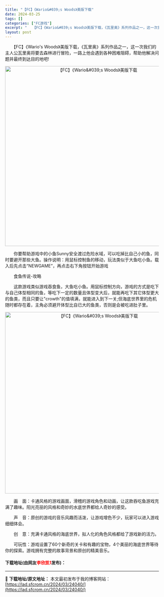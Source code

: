 ```yaml
---
title: "【FC】《Wario&#039;s Woods》美版下载"
date: 2024-03-25
tags: []
categories: ["FC游戏"]
excerpt: "　　【FC】《Wario&#039;s Woods》美版下载，《瓦里奥》系列作品之一，这一次我们的主人公瓦里奥将要去森林进行冒险，一路上他会遇到各种困难阻碍，帮助他解决问题并最终到达目的地吧! 　　你要帮助游戏中的小鱼Sunny安全渡过危险水域，可以吃掉比自己小的鱼，同时要避开那些大鱼。操作说明：用鼠&hellip;"
layout: post
---
```


 <p>　　【FC】《Wario&#39;s Woods》美版下载，《瓦里奥》系列作品之一，这一次我们的主人公瓦里奥将要去森林进行冒险，一路上他会遇到各种困难阻碍，帮助他解决问题并最终到达目的地吧!</p> <p align="center"><img align="" border="0" src="https://lad.sfcrom.cn/wp-content/uploads/2024/03/20240325_66019c863b2dc.png" width="590" alt="【FC】《Wario&amp;#039;s Woods》美版下载" /></p> <p>　　你要帮助游戏中的小鱼Sunny安全渡过危险水域，可以吃掉比自己小的鱼，同时要避开那些大鱼。操作说明：用鼠标控制鱼的移动，玩法类似于大鱼吃小鱼。载入后先点击&ldquo;NEWGAME&rdquo;，再点击右下角按钮开始游戏</p> <p>　　食鱼传说-攻略</p> <p>　　这款游戏类似游戏吞食鱼，大鱼吃小鱼。用鼠标控制方向，游戏的方式是吃下与自己体型相同的鱼，等吃下一定的数量且体型变大后，就能再吃下其它体型更大的鱼类，而且只要让&quot;crowth&quot;的值填满，就能进入到下一关;但海底世界里的危机随时都存在着，主角必须避开体型比自已大的鱼类，否则是会被吃进肚子里。</p> <p align="center"><img align="" border="0" src="https://lad.sfcrom.cn/wp-content/uploads/2024/03/20240325_66019c8782a7f.png" width="595" alt="【FC】《Wario&amp;#039;s Woods》美版下载" /></p> <p>　　画　面：卡通风格的游戏画面，滑稽的游戏角色和动画，让这款吞吃鱼游戏充满了趣味。阳光亮丽的风格和奇妙的水底世界都给人奇妙的感受。</p> <p>　　声　音：原创的游戏的音乐风趣而活泼，让游戏增色不少，玩家可以进入游戏细细体会。</p> <p>　　创　意：充满卡通风格的海底世界，拟人化的角色风格都给了游戏新的活力。</p> <p>　　可玩性：游戏设置了60个新奇的关卡和有趣的宝物，4个美丽的海底世界等待你的探索。游戏拥有完整的故事背景和原创的精美音乐。</p> <p><h4>下载地址(由网友<font color="red">李欣凯1</font>发布)：</h4></p> 

---
📖 **下载地址/原文地址：** 本文最初发布于我的博客网站：[https://lad.sfcrom.cn/2024/03/24040/](https://lad.sfcrom.cn/2024/03/24040/)
